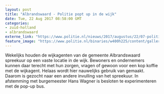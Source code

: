 ```yaml
---
layout: post
title: "Albrandswaard - Politie popt up in de wijk"
date: Tue, 22 Aug 2017 08:58:00 GMT
categories: 
- zuid-holland 
- albrandswaard 
externe_link: "https://www.politie.nl/nieuws/2017/augustus/22/07-politie-popt-up-in-de-wijk-albrandswaard.html"
feature_image: "https://www.politie.nl/binaries/w400h225/content/gallery/politie/nieuws/2017/augustus/07-rt/popupbus.jpg"
---
```


Wekelijks houden de wijkagenten van de gemeente Albrandswaard spreekuur op een vaste locatie in de wijk. Bewoners en ondernemers kunnen daar terecht met hun zorgen, vragen of gewoon voor een kop koffie met de wijkagent. Helaas wordt hier nauwelijks gebruik van gemaakt. Daarom is gezocht naar een andere invulling van het spreekuur. In afstemming met burgemeester Hans Wagner is besloten te experimenteren met de pop-up bus.
